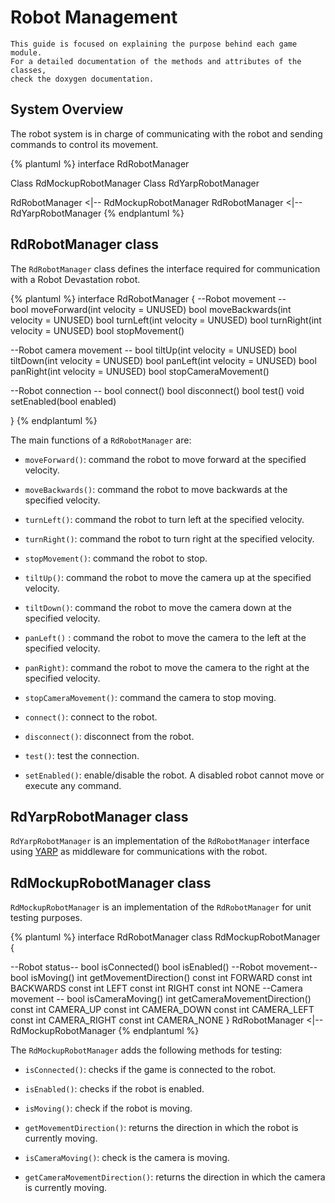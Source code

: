 # Robot Management

```
This guide is focused on explaining the purpose behind each game module. 
For a detailed documentation of the methods and attributes of the classes, 
check the doxygen documentation.  
```

## System Overview
The robot system is in charge of communicating with the robot and sending commands to control its movement.

{% plantuml %}
interface RdRobotManager

Class RdMockupRobotManager
Class RdYarpRobotManager

RdRobotManager <|-- RdMockupRobotManager
RdRobotManager <|-- RdYarpRobotManager
{% endplantuml %}

## RdRobotManager class

The `RdRobotManager` class defines the interface required for communication with a Robot Devastation robot.

{% plantuml %}
interface RdRobotManager {
--Robot movement  --    
bool moveForward(int velocity = UNUSED)
bool moveBackwards(int velocity = UNUSED)
bool turnLeft(int velocity = UNUSED)
bool turnRight(int velocity = UNUSED)
bool stopMovement()

--Robot camera movement --
bool tiltUp(int velocity = UNUSED)
bool tiltDown(int velocity = UNUSED)
bool panLeft(int velocity = UNUSED)
bool panRight(int velocity = UNUSED)
bool stopCameraMovement()

--Robot connection --
bool connect()
bool disconnect()
bool test()
void setEnabled(bool enabled)

}
{% endplantuml %}

The main functions of a `RdRobotManager` are:
* `moveForward()`: command the robot to move forward at the specified velocity.
* `moveBackwards()`: command the robot to move backwards at the specified velocity.
* `turnLeft()`: command the robot to turn left at the specified velocity.
* `turnRight()`: command the robot to turn right at the specified velocity.
* `stopMovement()`: command the robot to stop.


* `tiltUp()`: command the robot to move the camera up at the specified velocity.
* `tiltDown()`: command the robot to move the camera down at the specified velocity.
* `panLeft()` : command the robot to move the camera to the left at the specified velocity.
* `panRight)`: command the robot to move the camera to the right at the specified velocity.
* `stopCameraMovement()`: command the camera to stop moving.


* `connect()`: connect to the robot.
* `disconnect()`: disconnect from the robot.
* `test()`: test the connection.
* `setEnabled()`: enable/disable the robot. A disabled robot cannot move or execute any command.


## RdYarpRobotManager class
`RdYarpRobotManager` is an implementation of the `RdRobotManager` interface using [YARP](http://www.yarp.it/)  as middleware for communications with the robot.

## RdMockupRobotManager class
`RdMockupRobotManager` is an implementation of the `RdRobotManager` for unit testing purposes.

{% plantuml %}
interface RdRobotManager
class RdMockupRobotManager {

--Robot status--
bool isConnected()
bool isEnabled()
--Robot movement--
bool isMoving()
int getMovementDirection()
const int FORWARD
const int BACKWARDS
const int LEFT
const int RIGHT
const int NONE
--Camera movement --
bool isCameraMoving()
int getCameraMovementDirection()
const int CAMERA_UP
const int CAMERA_DOWN
const int CAMERA_LEFT
const int CAMERA_RIGHT
const int CAMERA_NONE
}
RdRobotManager <|-- RdMockupRobotManager
{% endplantuml %}


The `RdMockupRobotManager` adds the following methods for testing:
* `isConnected()`: checks if the game is connected to the robot.
* `isEnabled()`: checks if the robot is enabled.


* `isMoving()`: check if the robot is moving.
* `getMovementDirection()`: returns the direction in which the robot is currently moving.


* `isCameraMoving()`: check is the camera is moving.
* `getCameraMovementDirection()`: returns the direction in which the camera is currently moving.

